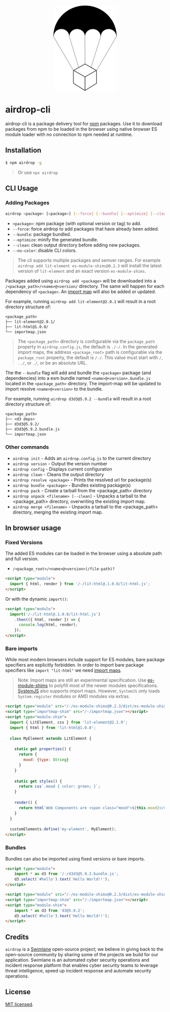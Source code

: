 <p align="center">
  <img src="./airdrop.png" width="200" alt="airdrop Logo" />
</p>

airdrop-cli
===========

airdrop-cli is a package delivery tool for [npm](https://www.npmjs.com/) packages.
Use it to download packages from npm to be loaded in the browser using native browser ES module loader with no connection to npm needed at runtime.

## Installation

```bash
$ npm airdrop -g
```

> Or use `npx airdrop`

## CLI Usage

### Adding Packages

```bash
airdrop <package> [<package>] [--force] [--bundle] [--optimize] [--clean]
```

* `<package>`: npm package (with optional version or tag) to add.
* `--force`: force airdrop to add packages that have already been added.
* `--bundle`: package bundled.
* `--optimize`: minify the generated bundle.
* `--clean`: clean output directory before adding new packages.
* `--no-color`: disable CLI colors.

> The cli supports multiple packages and semver ranges.  For example `airdrop add lit-element es-module-shims@0.2.3` will install the latest version of `lit-element` and an exact version `es-module-shims`.

Packages added using `airdrop add <package>` will be downloaded into a `/<package_path>/<name>@<version/` directory.  The same will happen for each dependency of `<package>`.  An [import map](https://github.com/WICG/import-maps) will also be added or updated.

For example, running `airdrop add lit-element@2.0.1` will result in a root directory structure of:

```
<package_path>
├── lit-element@2.0.1/
├── lit-html@1.0.0/
└── importmap.json
```

> The `<package_path>` directory is configurable via the `package_path` property in `airdrop.config.js`, the default is `./-/`.  In the generated import maps, the address `<package_root>` path is configurable via the `package_root` property, the default is `/-/`.  This value must start with `/`, `../`, or `./`, or be an absolute URL.

The the `--bundle` flag will add and bundle the `<package>` package (and dependencies) into a esm bundle named `<name>@<version>.bundle.js` located in the `<package_path>` directory.  The import-map will be updated to import resolve `<name>@<version>` to the bundle.

For example, running `airdrop d3d3@5.9.2 --bundle` will result in a root directory structure of:

```
<package_path>
├── <d3 deps>
├── d3d3@5.9.2/
├── d3d3@5.9.2.bundle.js
└── importmap.json
```

### Other commands

- `airdrop init` - Adds an `airdrop.config.js` to the current directory
- `airdrop version` - Output the version number
- `airdrop config` - Displays current configuration
- `airdrop clean` - Cleans the output directory
- `airdrop resolve <package>` - Prints the resolved url for package(s)
- `airdrop bundle <package>` - Bundles existing package(s)
- `airdrop pack` - Create a tarball from the <package_path> directory
- `airdrop unpack <filename> [--clean]` - Unpacks a tarball to the <package_path> directory, overwriting the existing import map.
- `airdrop merge <filename>` - Unpacks a tarball to the <package_path> directory, merging the existing import map.

## In browser usage

### Fixed Versions

The added ES modules can be loaded in the browser using a absolute path and full version.

- `/<package_root>/<name>@<version>(/file-path)?`

```html
<script type="module">
  import { html, render } from '/-/lit-html@.1.0.0/lit-html.js';
</script>
```

Or with the dynamic `import()`:

```html
<script type="module">
  import('/-/lit-html@.1.0.0/lit-html.js')
    .then(({ html, render }) => {
      console.log(html, render);
    });
</script>
```

### Bare imports

While most modern browsers include support for ES modules, bare package specifiers are explicitly forbidden.  In order to import bare package specifiers like `import "lit-html"` we need [import maps](https://github.com/WICG/import-maps).

> Note: Import maps are still an experimental specification.  Use [es-module-shims](https://github.com/guybedford/es-module-shims) to polyfill most of the newer modules specifications.  [SystemJS](https://github.com/systemjs/systemjs) also supports import maps.  However, `SystemJS` only loads `System.register` modules or AMD modules via extras.

```html
<script type="module" src="/-/es-module-shims@0.2.3/dist/es-module-shims.js"></script>
<script type="importmap-shim" src="/-/importmap.json"></script>
<script type="module-shim">
  import { LitElement, css } from 'lit-element@2.1.0';
  import { html } from 'lit-html@1.0.0';

  class MyElement extends LitElement {
  
    static get properties() {
      return {
        mood: {type: String}
      }
    }
    
    static get styles() {
      return css`.mood { color: green; }`;
    }
  
    render() {
      return html`Web Components are <span class="mood">${this.mood}</span>!`;
    }
  }

  customElements.define('my-element', MyElement);
</script>
```

### Bundles

Bundles can also be imported using fixed versions or bare imports.

```html
<script type="module">
    import * as d3 from '/-/d3d3@5.9.2.bundle.js';
    d3.select('#hello').text('Hello World!!');
</script>
```

```html
<script type="module" src="/-/es-module-shims@0.2.3/dist/es-module-shims.js"></script>
<script type="importmap-shim" src="/-/importmap.json"></script>
<script type="module-shim">
    import * as d3 from 'd3@5.9.2';
    d3.select('#hello').text('Hello World!!');
</script>
```

## Credits

`airdrop` is a [Swimlane](http://swimlane.com) open-source project; we believe in giving back to the open-source community by sharing some of the projects we build for our application. Swimlane is an automated cyber security operations and incident response platform that enables cyber security teams to leverage threat intelligence, speed up incident response and automate security operations.

## License

  [MIT licensed](LICENSE).
